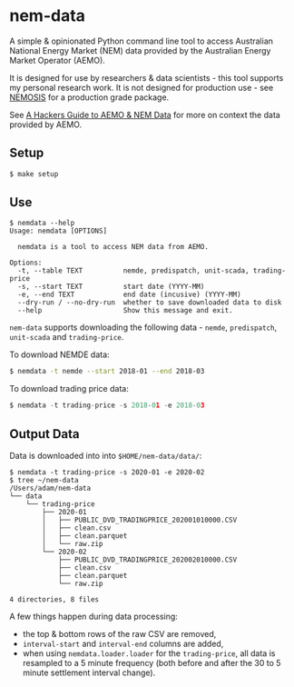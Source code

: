 # nem-data

A simple & opinionated Python command line tool to access Australian National Energy Market (NEM) data provided by the Australian Energy Market Operator (AEMO).

It is designed for use by researchers & data scientists - this tool supports my personal research work.  It is not designed for production use - see [NEMOSIS](https://github.com/UNSW-CEEM/NEMOSIS) for a production grade package.

See [A Hackers Guide to AEMO & NEM Data](https://adgefficiency.com/hackers-aemo/) for more on context the data provided by AEMO.


## Setup

```bash
$ make setup
```


## Use

```shell-session
$ nemdata --help
Usage: nemdata [OPTIONS]

  nemdata is a tool to access NEM data from AEMO.

Options:
  -t, --table TEXT          nemde, predispatch, unit-scada, trading-price
  -s, --start TEXT          start date (YYYY-MM)
  -e, --end TEXT            end date (incusive) (YYYY-MM)
  --dry-run / --no-dry-run  whether to save downloaded data to disk
  --help                    Show this message and exit.
```

`nem-data` supports downloading the following data - `nemde`, `predispatch`, `unit-scada` and `trading-price`.

To download NEMDE data:

```bash
$ nemdata -t nemde --start 2018-01 --end 2018-03
```

To download trading price data:

```python
$ nemdata -t trading-price -s 2018-01 -e 2018-03
```


## Output Data

Data is downloaded into into `$HOME/nem-data/data/`:

```shell-session
$ nemdata -t trading-price -s 2020-01 -e 2020-02
$ tree ~/nem-data
/Users/adam/nem-data
└── data
    └── trading-price
        ├── 2020-01
        │   ├── PUBLIC_DVD_TRADINGPRICE_202001010000.CSV
        │   ├── clean.csv
        │   ├── clean.parquet
        │   └── raw.zip
        └── 2020-02
            ├── PUBLIC_DVD_TRADINGPRICE_202002010000.CSV
            ├── clean.csv
            ├── clean.parquet
            └── raw.zip

4 directories, 8 files
```

A few things happen during data processing:

- the top & bottom rows of the raw CSV are removed,
- `interval-start` and `interval-end` columns are added,
- when using `nemdata.loader.loader` for the `trading-price`, all data is resampled to a 5 minute frequency (both before and after the 30 to 5 minute settlement interval change).
